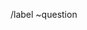 <!-- Start with a one-sentence summary of your question -->

<!-- You can go into more detail here, if necessary -->


/label ~question
<!-- Add further labels here if fitting ... -->
